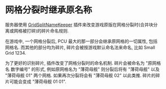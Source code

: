 # 网格分裂时继承原名称

服务器使用 [GridSplitNameKeeper](https://torchapi.net/plugins/item/985c10b1-b853-437e-abc0-396c917f0a3b) 插件来改变游戏原版在网格分裂时(合并块分离或网格被打碎)的碎片命名规则.

在游戏中, 一个网格分裂后, PCU 最大的那一部分会继承原网格的一切属性, 包括网格名. 而其他的部分均为碎片, 碎片会被按游戏默认命名法来命名, 比如 Small Grid 1234.

为了更好的识别碎片, 插件改变了网格分裂时的命名机制. 碎片会被命名为 "原网格名 数字编号" 的形式, 例如原网格名为 "薄荷母舰" 则分裂后将有 "薄荷母舰" 以及 "薄荷母舰 01" 两个网格. 如果再次分裂将会有 "薄荷母舰 02" 以此类推. 碎片的碎片可能会变成 "薄荷母舰 01 01".
